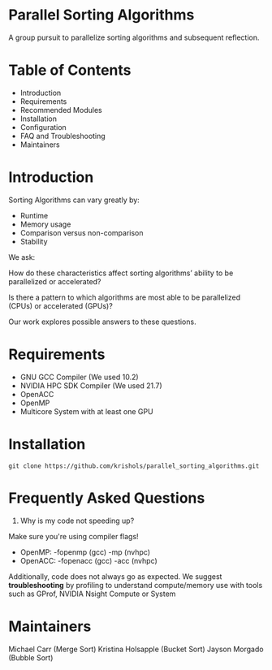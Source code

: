 # Parallel Sorting Algorithms
A group pursuit to parallelize sorting algorithms and subsequent reflection. 

# Table of Contents 
- Introduction
- Requirements
- Recommended Modules
- Installation
- Configuration
- FAQ and Troubleshooting
- Maintainers

# Introduction 
Sorting Algorithms can vary greatly by: 
- Runtime
- Memory usage
- Comparison versus non-comparison 
- Stability 

We ask: 

How do these characteristics affect sorting algorithms’ ability to be parallelized or accelerated? 

Is there a pattern to which algorithms are most able to be parallelized (CPUs) or accelerated (GPUs)? 

Our work explores possible answers to these questions. 


# Requirements
- GNU GCC Compiler (We used 10.2)
- NVIDIA HPC SDK Compiler (We used 21.7)
- OpenACC
- OpenMP 
- Multicore System with at least one GPU 

# Installation 
``` git clone https://github.com/krishols/parallel_sorting_algorithms.git ```

# Frequently Asked Questions
1. Why is my code not speeding up? 

Make sure you're using compiler flags! 
- OpenMP: -fopenmp (gcc) -mp (nvhpc)
- OpenACC: -fopenacc (gcc) -acc (nvhpc) 

Additionally, code does not always go as expected. We suggest **troubleshooting** by profiling to understand compute/memory use with tools such as GProf, NVIDIA Nsight Compute or System 

# Maintainers 
Michael Carr (Merge Sort)
Kristina Holsapple (Bucket Sort)
Jayson Morgado (Bubble Sort) 
